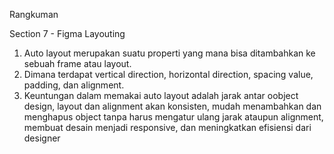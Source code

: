 Rangkuman 

Section 7 - Figma Layouting

1. Auto layout merupakan suatu properti yang mana bisa ditambahkan ke sebuah frame atau layout.
2. Dimana terdapat vertical direction, horizontal direction, spacing value, padding, dan alignment.
3. Keuntungan dalam memakai auto layout  adalah jarak antar oobject design, layout dan alignment akan konsisten, mudah menambahkan dan menghapus object tanpa harus mengatur ulang jarak ataupun alignment, membuat desain menjadi responsive, dan meningkatkan efisiensi dari designer   
